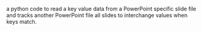 a python code to read a key value data from a PowerPoint specific slide file and tracks another PowerPoint file all slides to interchange values when keys match.
